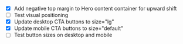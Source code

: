 - [x] Add negative top margin to Hero content container for upward shift
- [ ] Test visual positioning
- [x] Update desktop CTA buttons to size="lg"
- [x] Update mobile CTA buttons to size="default"
- [ ] Test button sizes on desktop and mobile
